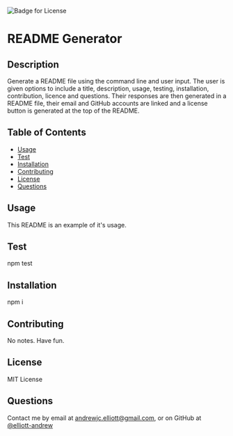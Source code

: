 
  
  ![Badge for License](https://img.shields.io/badge/License-MIT%20License-green)

  # README Generator
  ## Description
  Generate a README file using the command line and user input. The user is given options to include a title, description, usage, testing, installation, contribution, licence and questions. Their responses are then generated in a README file, their email and GitHub accounts are linked and a license button is generated at the top of the README.

  ## Table of Contents
  - [Usage](#Usage)
  - [Test](#Test)
  - [Installation](#Installation)
  - [Contributing](#Contributing)
  - [License](#License)
  - [Questions](#Questions)

  ## Usage
  This README is an example of it's usage.

  ## Test
  npm test

  ## Installation
  npm i

  ## Contributing
  No notes. Have fun.

  ## License
  MIT License

  ## Questions
  Contact me by email at andrewjc.elliott@gmail.com, or on GitHub at [@elliott-andrew](https://www.github.com/elliott-andrew)